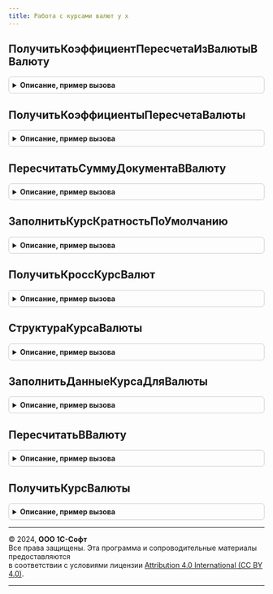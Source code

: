 ```yaml
---
title: Работа с курсами валют у х
---
```



## ПолучитьКоэффициентПересчетаИзВалютыВВалюту
<details style="margin: 1em 0; padding: 0.5em; border: 1px solid #ccc; border-radius: 6px;">

<summary style="font-weight: bold; cursor: pointer;">Описание, пример вызова</summary>

```bsl

// Функция получает коэффициент пересчета из текущей валюты в новую валюту.
//
// Параметры:
//	ТекущаяВалюта - СправочникСсылка.Валюты - Текущая валюта документа
//	НоваяВалюта - СправочникСсылка.Валюты - Новая валюта документа
//	Дата - Дата - Дата документа
//
// Возвращаемое значение:
//	Число - Коэффициент пересчета в новую валюту
//
Функция ПолучитьКоэффициентПересчетаИзВалютыВВалюту(ТекущаяВалюта, НоваяВалюта, Дата) Экспорт
```

Пример вызова
```bsl
Результат = РаботаСКурсамиВалютУХ.ПолучитьКоэффициентПересчетаИзВалютыВВалюту(ТекущаяВалюта, НоваяВалюта, Дата) 
```
</details>

## ПолучитьКоэффициентыПересчетаВалюты
<details style="margin: 1em 0; padding: 0.5em; border: 1px solid #ccc; border-radius: 6px;">

<summary style="font-weight: bold; cursor: pointer;">Описание, пример вызова</summary>

```bsl

// Функция получает коэффициенты пересчета сумм из валюты документа в валюту взаиморасчетов,
// в валюты управленческого и регламентированного учета.
//
// Параметры:
//	ВалютаДокумента - СправочникСсылка.Валюты - Валюта документа
//	ВалютаВзаиморасчетов - СправочникСсылка.Валюты - Валюта взаиморасчетов документа
//	Период - Дата - Дата документа
//	КурсДокумента - Число - Необязательный, курс валюты документа
//	КратностьДокумента - Число - Необязательный, кратность валюты документа
//
// Возвращаемое значение:
//   Структура - Параметры курса валюты.
//	   * КоэффициентПересчетаВВалютуВзаиморасчетов 	- Число - Коэффициент пересчета в валюту взаиморасчетов.
//	   * КоэффициентПересчетаВВалютуУПР 			- Число - Коэффициент пересчета в валюту управленческого учета.
//	   * КоэффициентПересчетаВВалютуРегл 			- Число - Коэффициент пересчета в валюту регламентированного учета.
//
Функция ПолучитьКоэффициентыПересчетаВалюты(ВалютаДокумента, ВалютаВзаиморасчетов, Период, КурсДокумента = Неопределено, КратностьДокумента = Неопределено) Экспорт
```

Пример вызова
```bsl
Результат = РаботаСКурсамиВалютУХ.ПолучитьКоэффициентыПересчетаВалюты(ВалютаДокумента, ВалютаВзаиморасчетов, Период, КурсДокумента, КратностьДокумента);
```
</details>

## ПересчитатьСуммуДокументаВВалюту
<details style="margin: 1em 0; padding: 0.5em; border: 1px solid #ccc; border-radius: 6px;">

<summary style="font-weight: bold; cursor: pointer;">Описание, пример вызова</summary>

```bsl

// Функция пересчитывает сумму документа из текущей валюты в новую валюту.
//
// Параметры:
//	СуммаДокумента - Число - Текущая сумма документа
//	ТекущаяВалюта - СправочникСсылка.Валюты - Текущая валюта документа
//	НоваяВалюта - СправочникСсылка.Валюты - Новая валюта документа
//	Дата - Дата - Дата документа
//
// Возвращаемое значение:
//	Число - Новая сумма документа
//
Функция ПересчитатьСуммуДокументаВВалюту(СуммаДокумента, ТекущаяВалюта, НоваяВалюта, Дата) Экспорт
```

Пример вызова
```bsl
Результат = РаботаСКурсамиВалютУХ.ПересчитатьСуммуДокументаВВалюту(СуммаДокумента, ТекущаяВалюта, НоваяВалюта, Дата) 
```
</details>

## ЗаполнитьКурсКратностьПоУмолчанию
<details style="margin: 1em 0; padding: 0.5em; border: 1px solid #ccc; border-radius: 6px;">

<summary style="font-weight: bold; cursor: pointer;">Описание, пример вызова</summary>

```bsl

//Процедура заполняет курс и кратность документа по умолчанию
//
// Параметры:
//	Курс - Число - Курс для расчета
//	Кратность - Число - Кратность для расчета
//	ВалютаДокумента - СправочникСсылка.Валюты - Валюта документа
//	ВалютаВзаиморасчетов - СправочникСсылка.Валюты - Валюта взаиморасчетов документа
//	Дата - Дата - Необязательный, дата документа
//
Процедура ЗаполнитьКурсКратностьПоУмолчанию(Курс, Кратность, ВалютаДокумента, ВалютаВзаиморасчетов, Дата = Неопределено) Экспорт
```

Пример вызова
```bsl
РаботаСКурсамиВалютУХ.ЗаполнитьКурсКратностьПоУмолчанию(Курс, Кратность, ВалютаДокумента, ВалютаВзаиморасчетов, Дата);
```
</details>

## ПолучитьКроссКурсВалют
<details style="margin: 1em 0; padding: 0.5em; border: 1px solid #ccc; border-radius: 6px;">

<summary style="font-weight: bold; cursor: pointer;">Описание, пример вызова</summary>

```bsl

//Функция возвращает кросс-курс двух валют
//
// Параметры:
//	Валюта1 - Структура - Параметры курса валюты, относительно которой рассчитывается курс
//       * Курс      - Число - Курс валюты относительно валюты регламентированного учета.
//       * Кратность - Число - Кратность валюты относительно валюты регламентированного учета.
//	Валюта2 - Структура - Параметры курса валюты, курс которой рассчитывается
//       * Курс      - Число - Курс валюты относительно валюты регламентированного учета.
//       * Кратность - Число - Кратность относительно валюты регламентированного учета.
//
// Возвращаемое значение:
//   Структура - Параметры кросс-курса.
//       * Курс      - Число - Кросс-курс валюты.
//       * Кратность - Число - Приведенная кратность.
//
Функция ПолучитьКроссКурсВалют(Валюта1, Валюта2) Экспорт
```

Пример вызова
```bsl
Результат = РаботаСКурсамиВалютУХ.ПолучитьКроссКурсВалют(Валюта1, Валюта2) 
```
</details>

## СтруктураКурсаВалюты
<details style="margin: 1em 0; padding: 0.5em; border: 1px solid #ccc; border-radius: 6px;">

<summary style="font-weight: bold; cursor: pointer;">Описание, пример вызова</summary>

```bsl

//Функция возвращает структуру параметров курса валюты
//
// Параметры:
//	Курс - Число - Необязательный, курс валюты.
//	Кратность - Число - Необязательный, кратность валюты.
//
// Возвращаемое значение:
//   Структура - Параметры курса валюты.
//	   * Курс 		- Число - курс валюты.
//	   * Кратность 	- Число - кратность курса.
//
Функция СтруктураКурсаВалюты(Курс = 0, Кратность = 0) Экспорт
```

Пример вызова
```bsl
Результат = РаботаСКурсамиВалютУХ.СтруктураКурсаВалюты(Курс, Кратность);
```
</details>

## ЗаполнитьДанныеКурсаДляВалюты
<details style="margin: 1em 0; padding: 0.5em; border: 1px solid #ccc; border-radius: 6px;">

<summary style="font-weight: bold; cursor: pointer;">Описание, пример вызова</summary>

```bsl

// Устарела. Следует использовать РаботаСКурсамиВалют.ПолучитьКурсВалюты.
//Функция возвращает информацию о курсе валюты на основе ссылки на валюту.
// Данные возвращаются в виде структуры.
//
// Параметры:
// ВыбраннаяВалюта - Справочник.Валюты / Ссылка - ссылка на валюту, информацию
//                  о курсе которой необходимо получить
//
// Возвращаемое значение:
// ДанныеКурса   - стуктура, содержащая информацию о последней доступной
//                 записи курса
//
Функция ЗаполнитьДанныеКурсаДляВалюты(ВыбраннаяВалюта, Знач ДатаКурса=Неопределено) Экспорт
```

Пример вызова
```bsl
Результат = РаботаСКурсамиВалютУХ.ЗаполнитьДанныеКурсаДляВалюты(ВыбраннаяВалюта, ДатаКурса);
```
</details>

## ПересчитатьВВалюту
<details style="margin: 1em 0; padding: 0.5em; border: 1px solid #ccc; border-radius: 6px;">

<summary style="font-weight: bold; cursor: pointer;">Описание, пример вызова</summary>

```bsl

// Устарела. Следует использовать РаботаСКурсамиВалют.ПересчитатьВВалюту.
Функция ПересчитатьВВалюту(Знач Сумма, Знач ИсходнаяВалюта, Знач НоваяВалюта, Знач Дата) Экспорт
```

Пример вызова
```bsl
Результат = РаботаСКурсамиВалютУХ.ПересчитатьВВалюту(Сумма, ИсходнаяВалюта, НоваяВалюта, Дата) 
```
</details>

## ПолучитьКурсВалюты
<details style="margin: 1em 0; padding: 0.5em; border: 1px solid #ccc; border-radius: 6px;">

<summary style="font-weight: bold; cursor: pointer;">Описание, пример вызова</summary>

```bsl

// Устарела. Следует использовать РаботаСКурсамиВалют.ПолучитьКурсВалюты.
// Возвращает курс валюты на дату.
//
// Параметры:
//   Валюта    - СправочникСсылка.Валюты - Валюта, для которой получается курс.
//   ДатаКурса - Дата - Дата, на которую получается курс.
//
// Возвращаемое значение:
//   Структура - Параметры курса.
//       * Курс      - Число - Курс валюты на указанную дату.
//       * Кратность - Число - Кратность валюты на указанную дату.
//       * Валюта    - СправочникСсылка.Валюты - Ссылка валюты.
//       * ДатаКурса - Дата - Дата получения курса.
//
Функция ПолучитьКурсВалюты(Валюта, ДатаКурса) Экспорт
```

Пример вызова
```bsl
Результат = РаботаСКурсамиВалютУХ.ПолучитьКурсВалюты(Валюта, ДатаКурса) 
```
</details>

---

© 2024, **ООО 1С-Софт**  
Все права защищены. Эта программа и сопроводительные материалы предоставляются  
в соответствии с условиями лицензии [Attribution 4.0 International (CC BY 4.0)](https://creativecommons.org/licenses/by/4.0/legalcode).

---
